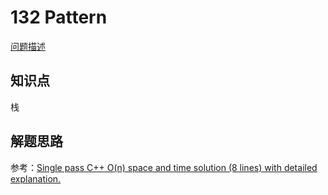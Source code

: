 # 132 Pattern

[问题描述](https://leetcode.com/problems/132-pattern/)

## 知识点

栈

## 解题思路

参考：[Single pass C++ O(n) space and time solution (8 lines) with detailed explanation.](<https://leetcode.com/problems/132-pattern/discuss/94071/Single-pass-C%2B%2B-O(n)-space-and-time-solution-(8-lines)-with-detailed-explanation.>)
